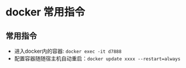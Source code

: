 docker 常用指令
=============

## 常用指令

+ 进入docker内的容器: `docker exec -it d7888`
+ 配置容器随随宿主机自动重启：`docker update xxxx --restart=always`